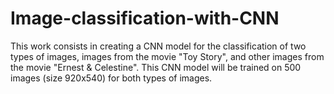 # Image-classification-with-CNN
This work consists in creating a CNN model for the classification of two types of images, images from the movie "Toy Story", and other images from the movie "Ernest &amp; Celestine". This CNN model will be trained on 500 images (size 920x540) for both types of images.
